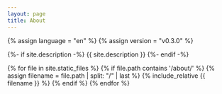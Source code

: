 ```yaml
---
layout: page
title: About
---
```


{% assign language = "en" %}
{% assign version = "v0.3.0" %}


{%- if site.description -%}
  {{ site.description }}
{%- endif -%}

{% for file in site.static_files %}
  {% if file.path contains '/about/' %}
    {% assign filename = file.path | split: "/" | last %}
    {% include_relative {{ filename }} %}
  {% endif %}
{% endfor %}
